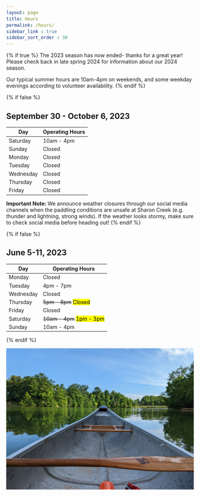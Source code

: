 ```yaml
---
layout: page
title: Hours
permalink: /hours/
sidebar_link : true
sidebar_sort_order : 30
---
```


{% if true %}
The 2023 season has now ended- thanks for a great year! Please check back in late spring 2024 for information about our 2024 season.

Our typical summer hours are 10am-4pm on weekends, and some weekday evenings according to volunteer availability.
{% endif %}

{% if false %}
<!-- Regular Hours -->
## September 30 - October 6, 2023

| Day       | Operating Hours |
|-----------|----------------|
| Saturday  | 10am - 4pm     |
| Sunday    | Closed         |
| Monday    | Closed         |
| Tuesday   | Closed         |
| Wednesday | Closed         |
| Thursday  | Closed         |
| Friday    | Closed         |

<strong> Important Note: </strong> We announce weather closures through our social media channels when the paddling conditions are unsafe at Sharon Creek (e.g. thunder and lightning, strong winds). If the weather looks stormy, make sure to check social media before heading out! 
{% endif %}

{% if false %}
<!-- Modified Hours -->
## June 5-11, 2023

| Day       | Operating Hours                       |
|-----------|---------------------------------------|
| Monday    | Closed                                |
| Tuesday   | 4pm - 7pm                             |
| Wednesday | Closed                                |
| Thursday  | ~~5pm - 8pm~~ <mark>Closed</mark>     |
| Friday    | Closed                                |
| Saturday  | ~~10am - 4pm~~ <mark>1pm - 3pm</mark> |
| Sunday    | 10am - 4pm                            |
{% endif %}

![View from the bow of a canoe looking out over the water at Sharon Creek Conservation Area](/images/bow.jpg)


